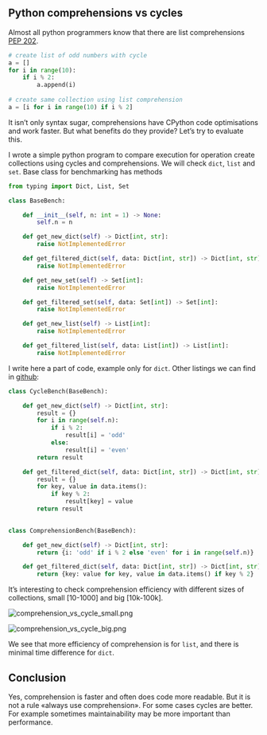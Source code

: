 ## Python comprehensions vs cycles

Almost all python programmers know that there are list comprehensions [PEP 202](https://www.python.org/dev/peps/pep-0202/). 

```python
# create list of odd numbers with cycle
a = []
for i in range(10):
    if i % 2:
        a.append(i)
    
# create same collection using list comprehension
a = [i for i in range(10) if i % 2]
```

It isn’t only syntax sugar, comprehensions have CPython code optimisations and work faster. But what benefits do they provide? Let’s try to evaluate this.

I wrote a simple python program to compare execution for operation create collections using cycles and comprehensions. We will check `dict`, `list` and `set`. Base class for benchmarking has methods

```python
from typing import Dict, List, Set

class BaseBench:

    def __init__(self, n: int = 1) -> None:
        self.n = n

    def get_new_dict(self) -> Dict[int, str]:
        raise NotImplementedError

    def get_filtered_dict(self, data: Dict[int, str]) -> Dict[int, str]:
        raise NotImplementedError

    def get_new_set(self) -> Set[int]:
        raise NotImplementedError

    def get_filtered_set(self, data: Set[int]) -> Set[int]:
        raise NotImplementedError

    def get_new_list(self) -> List[int]:
        raise NotImplementedError

    def get_filtered_list(self, data: List[int]) -> List[int]:
        raise NotImplementedError
```

I write here a part of code, example only for `dict`. Other listings we can find in [github](https://github.com/z0rr0/blog/blob/main/posts/comprehensions-vs-cycles/comprehensions-vs-cycles.py):

```python
class CycleBench(BaseBench):

    def get_new_dict(self) -> Dict[int, str]:
        result = {}
        for i in range(self.n):
            if i % 2:
                result[i] = 'odd'
            else:
                result[i] = 'even'
        return result

    def get_filtered_dict(self, data: Dict[int, str]) -> Dict[int, str]:
        result = {}
        for key, value in data.items():
            if key % 2:
                result[key] = value
        return result
    

class ComprehensionBench(BaseBench):

    def get_new_dict(self) -> Dict[int, str]:
        return {i: 'odd' if i % 2 else 'even' for i in range(self.n)}

    def get_filtered_dict(self, data: Dict[int, str]) -> Dict[int, str]:
        return {key: value for key, value in data.items() if key % 2}
```

It’s interesting to check comprehension efficiency with different sizes of collections, small [10-1000] and big [10k-100k].


![comprehension_vs_cycle_small.png](https://cdn.hashnode.com/res/hashnode/image/upload/v1630440985004/lPtbPxeC0.png)

![comprehension_vs_cycle_big.png](https://cdn.hashnode.com/res/hashnode/image/upload/v1630440999006/7ZC-kzC7y.png)

We see that more efficiency of comprehension is for `list`, and there is minimal time difference for `dict`.

## Conclusion

Yes, comprehension is faster and often does code more readable. But it is not a rule «always use comprehension». For some cases cycles are better. For example sometimes maintainability may be more important than performance.